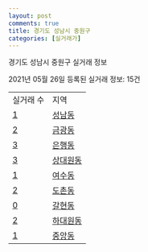 ```yaml
---
layout: post
comments: true
title: 경기도 성남시 중원구
categories: [실거래가]
---
```


경기도 성남시 중원구 실거래 정보

2021년 05월 26일 등록된 실거래 정보: 15건


<table>
  <tr>
    <td>실거래 수</td>
    <td>지역</td>
  </tr>

  
  <tr>
    <td><a href="4113310100.html">1</a></td>
    <td><a href="4113310100.html">성남동</a></td>
  </tr>
    

  <tr>
    <td><a href="4113310300.html">2</a></td>
    <td><a href="4113310300.html">금광동</a></td>
  </tr>
    

  <tr>
    <td><a href="4113310400.html">3</a></td>
    <td><a href="4113310400.html">은행동</a></td>
  </tr>
    

  <tr>
    <td><a href="4113310500.html">3</a></td>
    <td><a href="4113310500.html">상대원동</a></td>
  </tr>
    

  <tr>
    <td><a href="4113310600.html">1</a></td>
    <td><a href="4113310600.html">여수동</a></td>
  </tr>
    

  <tr>
    <td><a href="4113310700.html">2</a></td>
    <td><a href="4113310700.html">도촌동</a></td>
  </tr>
    

  <tr>
    <td><a href="4113310800.html">0</a></td>
    <td><a href="4113310800.html">갈현동</a></td>
  </tr>
    

  <tr>
    <td><a href="4113310900.html">2</a></td>
    <td><a href="4113310900.html">하대원동</a></td>
  </tr>
    

  <tr>
    <td><a href="4113313200.html">1</a></td>
    <td><a href="4113313200.html">중앙동</a></td>
  </tr>
    


</table>
    